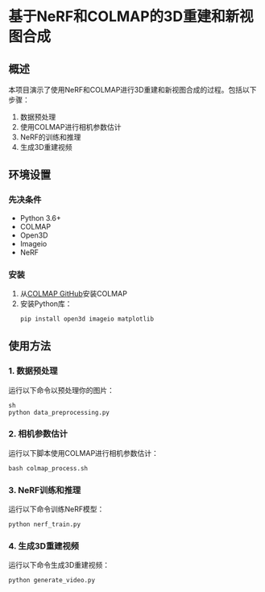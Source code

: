 # 基于NeRF和COLMAP的3D重建和新视图合成

## 概述

本项目演示了使用NeRF和COLMAP进行3D重建和新视图合成的过程。包括以下步骤：

1. 数据预处理
2. 使用COLMAP进行相机参数估计
3. NeRF的训练和推理
4. 生成3D重建视频

## 环境设置

### 先决条件

- Python 3.6+
- COLMAP
- Open3D
- Imageio
- NeRF

### 安装

1. 从[COLMAP GitHub](https://github.com/colmap/colmap)安装COLMAP
2. 安装Python库：
    ```sh
    pip install open3d imageio matplotlib
    ```

## 使用方法

### 1. 数据预处理

运行以下命令以预处理你的图片：
```
sh
python data_preprocessing.py
 ```

### 2. 相机参数估计
运行以下脚本使用COLMAP进行相机参数估计：
```
bash colmap_process.sh
```
### 3. NeRF训练和推理
运行以下命令训练NeRF模型：
```
python nerf_train.py
```
### 4. 生成3D重建视频
运行以下命令生成3D重建视频：
```
python generate_video.py
```
